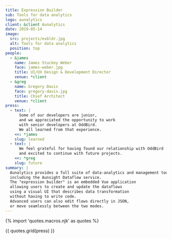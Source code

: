 ```yaml
---
title: Expression Builder
sub: Tools for data analytics
logo: aunalytics
client: &client Aunalytics
date: 2019-05-14
image:
  src: projects/exbldr.jpg
  alt: Tools for data analytics
  position: top
people:
  - &james
    name: James Stuckey Weber
    face: james-weber.jpg
    title: UI/UX Design & Development Director
    venue: *client
  - &greg
    name: Gregory Davis
    face: gregory-davis.jpg
    title: Chief Architect
    venue: *client
press:
  - text: |
      Some of our developers are junior,
      and we appreciated the opportunity to work
      with senior developers at OddBird.
      We all learned from that experience.
    <<: *james
    slug: learned
  - text: |
      We feel grateful for having found our relationship with OddBird
      and excited to continue with future projects.
    <<: *greg
    slug: future
summary: |
  Aunalytics provides a full suite of data-analytics and management tools,
  including the Aunsight Dataflow service.
  The "expression builder" is an embedded Vue application
  allowing users to create and update the dataflows
  using a visual UI that describes data transformation
  without having to write code.
  Advanced users can also edit flows directly in JSON,
  or move seamlessly between the two modes.
---
```


{% import 'quotes.macros.njk' as quotes %}

{{ quotes.grid(press) }}
